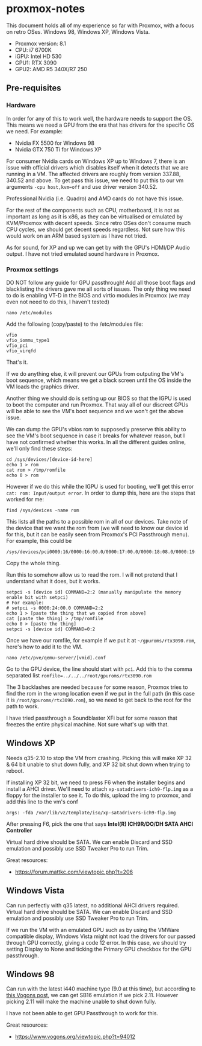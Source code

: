 # proxmox-notes
This document holds all of my experience so far with Proxmox, with a focus on retro OSes. Windows 98, Windows XP, Windows Vista.

- Proxmox version: 8.1
- CPU: i7 6700K
- iGPU: Intel HD 530
- GPU1: RTX 3090
- GPU2: AMD R5 340X/R7 250

## Pre-requisites
### Hardware
In order for any of this to work well, the hardware needs to support the OS. This means we need a GPU from the era that has drivers for the specific OS we need. For example:
- Nvidia FX 5500 for Windows 98
- Nvidia GTX 750 Ti for Windows XP

For consumer Nvidia cards on Windows XP up to Windows 7, there is an issue with official drivers which disables itself when it detects that we are running in a VM. The affected drivers are roughly from version 337.88, 340.52 and above.
To get pass this issue, we need to put this to our vm arguments `-cpu host,kvm=off` and use driver version 340.52.

Professional Nvidia (i.e. Quadro) and AMD cards do not have this issue.

For the rest of the components such as CPU, motherboard, it is not as important as long as it is x86, as they can be virtualised or emulated by KVM/Proxmox with decent speeds. Since retro OSes don't consume much CPU cycles, we should get decent speeds regardless. Not sure how this would work on an ARM based system as I have not tried.

As for sound, for XP and up we can get by with the GPU's HDMI/DP Audio output. I have not tried emulated sound hardware in Proxmox. 

### Proxmox settings
DO NOT follow any guide for GPU passthrough! Add all those boot flags and blacklisting the drivers gave me all sorts of issues.
The only thing we need to do is enabling VT-D in the BIOS and virtio modules in Proxmox (we may even not need to do this, I haven't tested)
```
nano /etc/modules
```
Add the following (copy/paste) to the /etc/modules file:
```
vfio
vfio_iommu_type1
vfio_pci
vfio_virqfd
```

That's it.

If we do anything else, it will prevent our GPUs from outputing the VM's boot sequence, which means we get a black screen until the OS inside the VM loads the graphics driver.

Another thing we should do is setting up our BIOS so that the IGPU is used to boot the computer and run Proxmox. That way all of our discreet GPUs will be able to see the VM's boot sequence and we won't get the above issue.

We can dump the GPU's vbios rom to supposedly preserve this ability to see the VM's boot sequence in case it breaks for whatever reason, but I have not confirmed whether this works. 
In all the different guides online, we'll only find these steps:
```
cd /sys/devices/[device-id-here]
echo 1 > rom
cat rom > /tmp/romfile
echo 0 > rom
```
However if we do this while the IGPU is used for booting, we'll get this error `cat: rom: Input/output error`.
In order to dump this, here are the steps that worked for me:
```
find /sys/devices -name rom
```
This lists all the paths to a possible rom in all of our devices. Take note of the device that we want the rom from (we will need to know our device id for this, but it can be easily seen from Proxmox's PCI Passthrough menu). 
For example, this could be
```
/sys/devices/pci0000:16/0000:16:00.0/0000:17:00.0/0000:18:08.0/0000:19:00.0/0000:1a:10.0/0000:22:00.0/0000:23:00.0/0000:24:00.0/rom
```
Copy the whole thing.

Run this to somehow allow us to read the rom. I will not pretend that I understand what it does, but it works.
```
setpci -s [device id] COMMAND=2:2 (manually manipulate the memory enable bit with setpci)
# For example:
# setpci -s 0000:24:00.0 COMMAND=2:2
echo 1 > [paste the thing that we copied from above]
cat [paste the thing] > /tmp/romfile
echo 0 > [paste the thing]
setpci -s [device id] COMMAND=0:2
```

Once we have our romfile, for example if we put it at `~/gpuroms/rtx3090.rom`, here's how to add it to the VM.
```
nano /etc/pve/qemu-server/[vmid].conf
```
Go to the GPU device, the line should start with `pci`. Add this to the comma separated list
`romfile=../../../root/gpuroms/rtx3090.rom`

The 3 backlashes are needed because for some reason, Proxmox tries to find the rom in the wrong location even if we put in the full path (in this case it is `/root/gpuroms/rtx3090.rom`), so we need to get back to the root for the path to work.

I have tried passthrough a Soundblaster XFi but for some reason that freezes the entire physical machine. Not sure what's up with that.

## Windows XP

Needs q35-2.10 to stop the VM from crashing. Picking this will make XP 32 & 64 bit unable to shut down fully, and XP 32 bit shut down when trying to reboot.

If installing XP 32 bit, we need to press F6 when the installer begins and install a AHCI driver. We'll need to attach `xp-satadrivers-ich9-flp.img` as a floppy for the installer to see it. To do this, upload the img to proxmox, and add this line to the vm's conf
```
args: -fda /var/lib/vz/template/iso/xp-satadrivers-ich9-flp.img
```
After pressing F6, pick the one that says **Intel(R) ICH9R/DO/DH SATA AHCI Controller**

Virtual hard drive should be SATA. We can enable Discard and SSD emulation and possibly use SSD Tweaker Pro to run Trim.

Great resources:
- https://forum.mattkc.com/viewtopic.php?t=206

## Windows Vista

Can run perfectly with q35 latest, no additional AHCI drivers required.
Virtual hard drive should be SATA. We can enable Discard and SSD emulation and possibly use SSD Tweaker Pro to run Trim.

If we run the VM with an emulated GPU such as by using the VMWare compatible display, Windows Vista might not load the drivers for our passed through GPU correctly, giving a code 12 error. In this case, we should try setting Display to None and ticking the Primary GPU checkbox for the GPU passthrough.

## Windows 98

Can run with the latest i440 machine type (9.0 at this time), but according to [this Vogons post](https://www.vogons.org/viewtopic.php?t=94012), we can get SB16 emulation if we pick 2.11. However picking 2.11 will make the machine unable to shut down fully.

I have not been able to get GPU Passthrough to work for this.

Great resources:
- https://www.vogons.org/viewtopic.php?t=94012
